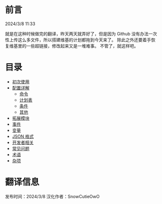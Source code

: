 # 前言

2024/3/8 11:33

就是在这种时候做完的翻译，昨天两天就弄好了，但是因为 Github 没有办法一次性上传这么多文件，所以搭建维基的计划都拖到今天来了。
除此之外还要着手恢复维基里的一些超链接，修改起来又是一堆难事。
不管了，就这样吧。

# 目录

* [初次使用](https://snowcutieowo.github.io/CommandTimer/#!getting-started.md)
* [配置详解]((https://snowcutieowo.github.io/CommandTimer/#!configuration.md))
  * [命令](https://snowcutieowo.github.io/CommandTimer/#!configuration.commands.md)
  * [计划表](https://snowcutieowo.github.io/CommandTimer/#!configuration.schedules.md)
  * [条件](https://snowcutieowo.github.io/CommandTimer/#!configuration.conditions.md)
  * [其他](https://snowcutieowo.github.io/CommandTimer/#!configuration.others.md)
* [拓展模块](https://snowcutieowo.github.io/CommandTimer/#!extensions.md)
* [事件](https://snowcutieowo.github.io/CommandTimer/#!events.md)
* [变量](https://snowcutieowo.github.io/CommandTimer/#!placeholders.md)
* [JSON 格式](https://snowcutieowo.github.io/CommandTimer/#!json-schema.md)
* [开发者相关](https://snowcutieowo.github.io/CommandTimer/#!configuration.schedules.md)
* [常见问题](https://snowcutieowo.github.io/CommandTimer/#!faq.md)
* [术语](https://snowcutieowo.github.io/CommandTimer/#!jargon.md)
* [杂项](https://snowcutieowo.github.io/CommandTimer/#!miscellaneous.md)

# 翻译信息

发布时间：2024/3/8
汉化作者：SnowCutieOwO
